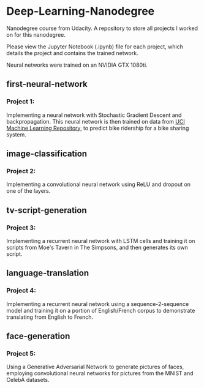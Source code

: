 # Deep-Learning-Nanodegree
Nanodegree course from Udacity. A repository to store all projects I worked on for this nanodegree.

Please view the Jupyter Notebook (.ipynb) file for each project, which details the project and contains the trained network.

Neural networks were trained on an NVIDIA GTX 1080ti.

## first-neural-network 
### Project 1:
Implementing a neural network with Stochastic Gradient Descent and backpropagation. This neural network is then trained on data from [UCI Machine Learning Repository](https://archive.ics.uci.edu/ml/datasets/Bike+Sharing+Dataset), to predict bike ridership for a bike sharing system.

## image-classification
### Project 2:
Implementing a convolutional neural network using ReLU and dropout on one of the layers.

## tv-script-generation
### Project 3:
Implementing a recurrent neural network with LSTM cells and training it on scripts from Moe's Tavern in The Simpsons, and then generates its own script.

## language-translation
### Project 4:
Implementing a recurrent neural network using a sequence-2-sequence model and training it on a portion of English/French corpus to demonstrate translating from English to French.

## face-generation
### Project 5:
Using a Generative Adversarial Network to generate pictures of faces, employing convolutional neural networks for pictures from the MNIST and CelebA datasets.
